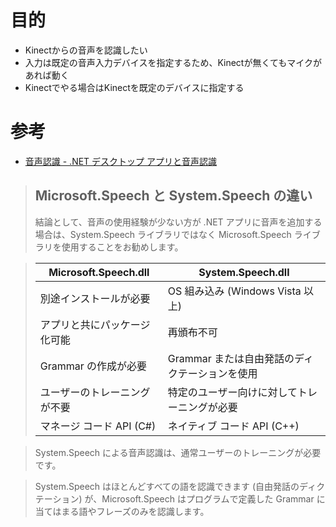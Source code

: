 # 目的
- Kinectからの音声を認識したい
- 入力は既定の音声入力デバイスを指定するため、Kinectが無くてもマイクがあれば動く
- Kinectでやる場合はKinectを既定のデバイスに指定する

# 参考
- [音声認識 - .NET デスクトップ アプリと音声認識](https://msdn.microsoft.com/ja-jp/magazine/dn857362.aspx)

> ## Microsoft.Speech と System.Speech の違い
> 結論として、音声の使用経験が少ない方が .NET アプリに音声を追加する場合は、System.Speech ライブラリではなく Microsoft.Speech ライブラリを使用することをお勧めします。

> |Microsoft.Speech.dll	|System.Speech.dll|
> | - | - |
> |別途インストールが必要	|OS 組み込み (Windows Vista 以上)|
> |アプリと共にパッケージ化可能	|再頒布不可|
> |Grammar の作成が必要	|Grammar または自由発話のディクテーションを使用|
> |ユーザーのトレーニングが不要	|特定のユーザー向けに対してトレーニングが必要|
> |マネージ コード API (C#)	|ネイティブ コード API (C++)|

> System.Speech による音声認識は、通常ユーザーのトレーニングが必要です。

> System.Speech はほとんどすべての語を認識できます (自由発話のディクテーション) が、Microsoft.Speech はプログラムで定義した Grammar に当てはまる語やフレーズのみを認識します。